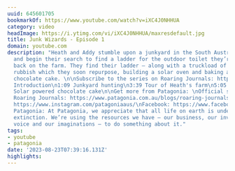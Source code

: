 ```yaml
---
uuid: 645601705
bookmarkOf: https://www.youtube.com/watch?v=iXC4J0NHHUA
category: video
headImage: https://i.ytimg.com/vi/iXC4J0NHHUA/maxresdefault.jpg
title: Junk Wizards - Episode 1
domain: youtube.com
description: "Heath and Addy stumble upon a junkyard in the South Australian bush
  and begin their search to find a ladder for the outdoor toilet they’re building
  back on the farm. They find their ladder – along with a truckload of other useful
  rubbish which they soon repurpose, building a solar oven and baking a solar-powered
  chocolate cake. \n\nSubscribe to the series on Roaring Journals: https://www.patagonia.com.au/farmboys\n\n0:00
  Introduction\n1:09 Junkyard hunting\n3:39 Tour of Heath's farm\n5:05 Surf session\n6:51
  Solar powered chocolate cake\n\nGet more from Patagonia: \nOfficial site: https://www.patagonia.com.au/\nPatagonia’s
  Roaring Journals: https://www.patagonia.com.au/blogs/roaring-journals\nInstagram:
  https://www.instagram.com/patagoniaaus/\nFacebook: https://www.facebook.com/PatagoniaAustralia/\n\nAbout
  Patagonia: At Patagonia, we appreciate that all life on earth is under threat of
  extinction. We’re using the resources we have – our business, our investments, our
  voice and our imaginations – to do something about it."
tags:
- youtube
- patagonia
date: '2023-08-23T07:39:16.131Z'
highlights:
---
```



